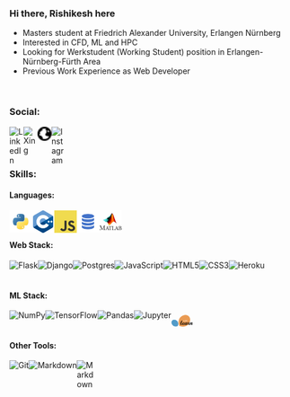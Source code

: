 ### Hi there, Rishikesh here
- Masters student at Friedrich Alexander University, Erlangen Nürnberg
- Interested in CFD, ML and HPC
- Looking for Werkstudent (Working Student) position in Erlangen-Nürnberg-Fürth Area
- Previous Work Experience as Web Developer

<br/>

### Social:

[<img align="left" alt="LinkedIn" src="https://cdn.jsdelivr.net/npm/simple-icons@v3/icons/linkedin.svg?"  width="25" />](https://www.linkedin.com/in/rishikesh-nerurkar/)

[<img align="left" alt="Xing" src="https://cdn.jsdelivr.net/npm/simple-icons@v3/icons/xing.svg" width="25">](https://www.xing.com/profile/RishikeshArunkumar_Nerurkar)

[<img align="left" alt="Website" src="https://raw.githubusercontent.com/iconic/open-iconic/master/svg/globe.svg" width="25">](https://riciadavinci.github.io/)

[<img align="left" alt="Instagram" src="https://cdn.jsdelivr.net/npm/simple-icons@v3/icons/instagram.svg" width="25"/>](https://www.instagram.com/riciadavinci/?hl=en)


<br/>
<br/>
<br/>

### Skills:

#### Languages:

<img alt="Python" align="left" src="https://raw.githubusercontent.com/github/explore/80688e429a7d4ef2fca1e82350fe8e3517d3494d/topics/python/python.png" width="40"/>

<img alt="C++" align="left" src="https://raw.githubusercontent.com/github/explore/80688e429a7d4ef2fca1e82350fe8e3517d3494d/topics/cpp/cpp.png" width="40"/>

<img alt="JavaScript" align="left" src="https://raw.githubusercontent.com/github/explore/80688e429a7d4ef2fca1e82350fe8e3517d3494d/topics/javascript/javascript.png" width="40"/>

<img alt="SQL" align="left" src="https://raw.githubusercontent.com/github/explore/80688e429a7d4ef2fca1e82350fe8e3517d3494d/topics/sql/sql.png" width="40"/>

<img alt="MATLAB" align="left" src="https://raw.githubusercontent.com/github/explore/80688e429a7d4ef2fca1e82350fe8e3517d3494d/topics/matlab/matlab.png" width="40"/>

<br/>
<br/>

#### Web Stack:

<img alt="Flask" align="left" src="https://img.shields.io/badge/flask%20-%23000.svg?&style=for-the-badge&logo=flask&logoColor=white"/>

<img alt="Django" align="left" src="https://img.shields.io/badge/django%20-%23092E20.svg?&style=for-the-badge&logo=django&logoColor=white"/>

<img alt="Postgres" align="left" src ="https://img.shields.io/badge/postgres-%23316192.svg?&style=for-the-badge&logo=postgresql&logoColor=white"/>

<img alt="JavaScript" align="left" src="https://img.shields.io/badge/JavaScript-323330?style=for-the-badge&logo=javascript&logoColor=F7DF1E"/>

<img alt="HTML5" align="left" src="https://img.shields.io/badge/html5%20-%23E34F26.svg?&style=for-the-badge&logo=html5&logoColor=white"/>

<img alt="CSS3" align="left" src="https://img.shields.io/badge/css3%20-%231572B6.svg?&style=for-the-badge&logo=css3&logoColor=white"/>

<img alt="Heroku" align="left" src="https://img.shields.io/badge/heroku%20-%23430098.svg?&style=for-the-badge&logo=heroku&logoColor=white"/>

<br/>
<br/>

#### ML Stack:

<img alt="NumPy" align="left" src="https://img.shields.io/badge/numpy%20-%23013243.svg?&style=for-the-badge&logo=numpy&logoColor=white" />

<img alt="TensorFlow" align="left" src="https://img.shields.io/badge/TensorFlow%20-%23FF6F00.svg?&style=for-the-badge&logo=TensorFlow&logoColor=white" />

<img alt="Pandas" align="left" src="https://img.shields.io/badge/pandas%20-%23150458.svg?&style=for-the-badge&logo=pandas&logoColor=white" />

<img alt="Jupyter" align="left" src="https://img.shields.io/badge/Jupyter%20-%23F37626.svg?&style=for-the-badge&logo=Jupyter&logoColor=white" />

<img alt="Scikit-learn" align="left" src="https://raw.githubusercontent.com/github/explore/80688e429a7d4ef2fca1e82350fe8e3517d3494d/topics/scikit-learn/scikit-learn.png" width="40"/>


<br/>
<br/>

#### Other Tools:

<img alt="Git" align="left" src="https://img.shields.io/badge/git%20-%23F05033.svg?&style=for-the-badge&logo=git&logoColor=white"/>

<img alt="Markdown" align="left" src="https://img.shields.io/badge/markdown-%23000000.svg?&style=for-the-badge&logo=markdown&logoColor=white"/>

<img alt="Markdown" align="left" src="https://simpleicons.org/icons/postman.svg" width="30"/>


